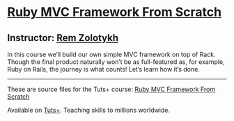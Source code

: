 # [Ruby MVC Framework From Scratch][published url]
## Instructor: [Rem Zolotykh][instructor url]


In this course we’ll build our own simple MVC framework on top of Rack. Though the final product naturally won’t be as full-featured as, for example, Ruby on Rails, the journey is what counts! Let’s learn how it’s done.


------

These are source files for the Tuts+ course: [Ruby MVC Framework From Scratch][published url]

Available on [Tuts+](https://tutsplus.com). Teaching skills to millions worldwide.

[published url]: https://code.tutsplus.com/courses/ruby-mvc-framework-from-scratch
[instructor url]: https://tutsplus.com/authors/rem-zolotykh
